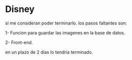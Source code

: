 # Disney

si me consideran poder terminarlo.
los pasos faltantes son:

1- Funcion para guardar las imagenes en la base de datos.

2- Front-end.

en un plazo de 2 días lo tendría terminado.
